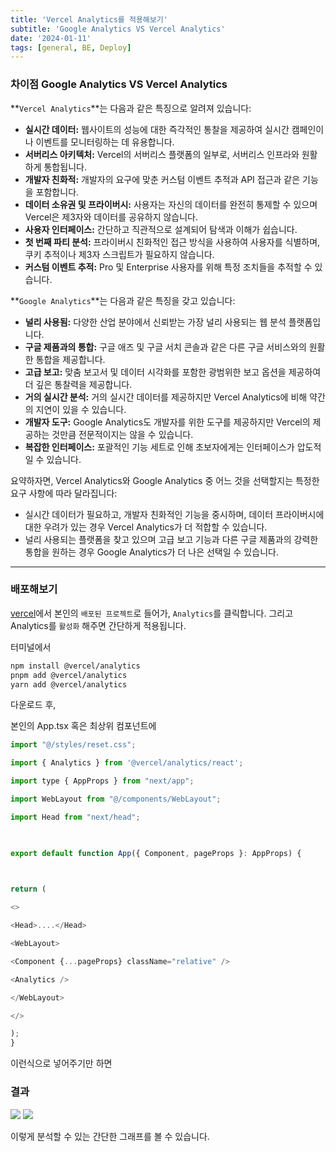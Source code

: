 ```yaml
---
title: 'Vercel Analytics를 적용해보기'
subtitle: 'Google Analytics VS Vercel Analytics'
date: '2024-01-11'
tags: [general, BE, Deploy]
---
```


### 차이점 Google Analytics VS Vercel Analytics

**`Vercel Analytics`**는 다음과 같은 특징으로 알려져 있습니다:

- **실시간 데이터:** 웹사이트의 성능에 대한 즉각적인 통찰을 제공하여 실시간 캠페인이나 이벤트를 모니터링하는 데 유용합니다.
- **서버리스 아키텍처:** Vercel의 서버리스 플랫폼의 일부로, 서버리스 인프라와 원활하게 통합됩니다.
- **개발자 친화적:** 개발자의 요구에 맞춘 커스텀 이벤트 추적과 API 접근과 같은 기능을 포함합니다.
- **데이터 소유권 및 프라이버시:** 사용자는 자신의 데이터를 완전히 통제할 수 있으며 Vercel은 제3자와 데이터를 공유하지 않습니다.
- **사용자 인터페이스:** 간단하고 직관적으로 설계되어 탐색과 이해가 쉽습니다.
- **첫 번째 파티 분석:** 프라이버시 친화적인 접근 방식을 사용하여 사용자를 식별하며, 쿠키 추적이나 제3자 스크립트가 필요하지 않습니다.
- **커스텀 이벤트 추적:** Pro 및 Enterprise 사용자를 위해 특정 조치들을 추적할 수 있습니다.

**`Google Analytics`**는 다음과 같은 특징을 갖고 있습니다:

- **널리 사용됨:** 다양한 산업 분야에서 신뢰받는 가장 널리 사용되는 웹 분석 플랫폼입니다.
- **구글 제품과의 통합:** 구글 애즈 및 구글 서치 콘솔과 같은 다른 구글 서비스와의 원활한 통합을 제공합니다.
- **고급 보고:** 맞춤 보고서 및 데이터 시각화를 포함한 광범위한 보고 옵션을 제공하여 더 깊은 통찰력을 제공합니다.
- **거의 실시간 분석:** 거의 실시간 데이터를 제공하지만 Vercel Analytics에 비해 약간의 지연이 있을 수 있습니다.
- **개발자 도구:** Google Analytics도 개발자를 위한 도구를 제공하지만 Vercel의 제공하는 것만큼 전문적이지는 않을 수 있습니다.
- **복잡한 인터페이스:** 포괄적인 기능 세트로 인해 초보자에게는 인터페이스가 압도적일 수 있습니다.

요약하자면, Vercel Analytics와 Google Analytics 중 어느 것을 선택할지는 특정한 요구 사항에 따라 달라집니다:

- 실시간 데이터가 필요하고, 개발자 친화적인 기능을 중시하며, 데이터 프라이버시에 대한 우려가 있는 경우 Vercel Analytics가 더 적합할 수 있습니다.
- 널리 사용되는 플랫폼을 찾고 있으며 고급 보고 기능과 다른 구글 제품과의 강력한 통합을 원하는 경우 Google Analytics가 더 나은 선택일 수 있습니다.

------------
### 배포해보기 

[vercel](https://vercel.com)에서 본인의 `배포된 프로젝트`로 들어가, `Analytics`를 클릭합니다.
그리고 Analytics를 `활성화` 해주면 간단하게 적용됩니다.

터미널에서

```bash
npm install @vercel/analytics
pnpm add @vercel/analytics
yarn add @vercel/analytics
```

다운로드 후,

본인의 App.tsx 혹은 최상위 컴포넌트에

```javascript
import "@/styles/reset.css";

import { Analytics } from '@vercel/analytics/react';

import type { AppProps } from "next/app";

import WebLayout from "@/components/WebLayout";

import Head from "next/head";

  

export default function App({ Component, pageProps }: AppProps) {

  

return (

<>

<Head>....</Head>

<WebLayout>

<Component {...pageProps} className="relative" />

<Analytics />

</WebLayout>

</>

);
}
```

이런식으로 넣어주기만 하면


### 결과

<img class="blogImage" src="/blog/deploy_vercel_1.png">

<img class="blogImage" src="/blog/deploy_vercel_2.png">


이렇게 분석할 수 있는 간단한 그래프를 볼 수 있습니다.

